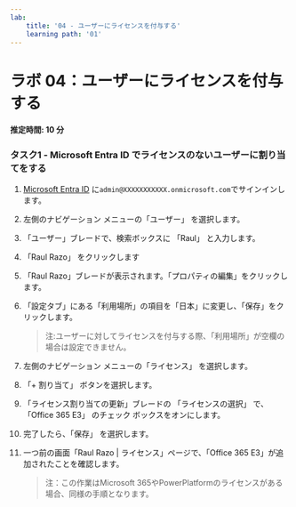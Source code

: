 ```yaml
---
lab:
    title: '04 - ユーザーにライセンスを付与する'
    learning path: '01'
---
```


# ラボ 04：ユーザーにライセンスを付与する

#### 推定時間: 10 分

### タスク1 - Microsoft Entra ID でライセンスのないユーザーに割り当てをする

1. [Microsoft Entra ID]( https://portal.azure.com/#blade/Microsoft_AAD_IAM/ActiveDirectoryMenuBlade/Overview) に`admin@XXXXXXXXXXX.onmicrosoft.com`でサインインします。

2. 左側のナビゲーション メニューの「ユーザー」 を選択します。

3. 「ユーザー」ブレードで、検索ボックスに 「Raul」 と入力します。

4. 「Raul Razo」 をクリックします

5. 「Raul Razo」ブレードが表示されます。「プロパティの編集」をクリックします。

6. 「設定タブ」にある「利用場所」の項目を「日本」に変更し、「保存」をクリックします。

    > 注:ユーザーに対してライセンスを付与する際、「利用場所」が空欄の場合は設定できません。

7. 左側のナビゲーション メニューの「ライセンス」 を選択します。

8. 「+ 割り当て」 ボタンを選択します。 

9. 「ライセンス割り当ての更新」ブレードの 「ライセンスの選択」 で、「Office 365 E3」 のチェック ボックスをオンにします。

10. 完了したら、「保存」 を選択します。

11. 一つ前の画面「Raul Razo | ライセンス」ページで、「Office 365 E3」が追加されたことを確認します。

     > 注：この作業はMicrosoft 365やPowerPlatformのライセンスがある場合、同様の手順となります。
